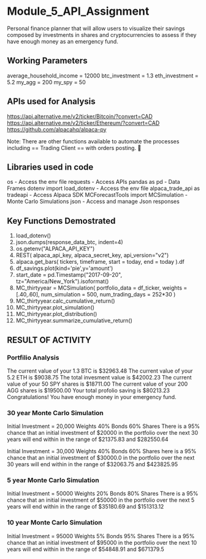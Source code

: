 # Module_5_API_Assignment
Personal finance planner that will allow users to visualize their savings composed by investments in shares and cryptocurrencies to assess if they have enough money as an emergency fund.

## Working Parameters
average_household_income = 12000
btc_investment = 1.3
eth_investment = 5.2
my_agg = 200
my_spy = 50

## APIs used for Analysis
https://api.alternative.me/v2/ticker/Bitcoin/?convert=CAD
https://api.alternative.me/v2/ticker/Ethereum/?convert=CAD
https://github.com/alpacahq/alpaca-py

Note: There are other functions available to automate the processes including == Trading Client == with orders posting. :construction_worker:

## Libraries used in code

os - Access the env file
requests - Access APIs
pandas as pd - Data Frames
dotenv import load_dotenv - Access the env file
alpaca_trade_api as tradeapi - Access Alpaca SDK
MCForecastTools import MCSimulation - Monte Carlo Simulations
json - Access and manage Json responses

## Key Functions Demostrated
1. load_dotenv()
2. json.dumps(response_data_btc, indent=4)
3. os.getenv("ALPACA_API_KEY")
4. REST(
    alpaca_api_key,
    alpaca_secret_key,
    api_version="v2")
5. alpaca.get_bars(
    tickers,
    timeframe,
    start = today,
    end = today
).df
6. df_savings.plot(kind='pie',y='amount')
7. start_date = pd.Timestamp("2017-09-20", tz="America/New_York").isoformat()
8. MC_thirtyyear = MCSimulation(
    portfolio_data = df_ticker,
    weights = [.40,.60],
    num_simulation = 500,
    num_trading_days = 252*30
) 
9. MC_thirtyyear.calc_cumulative_return()
10. MC_thirtyyear.plot_simulation()
11. MC_thirtyyear.plot_distribution()
12. MC_thirtyyear.summarize_cumulative_return()

## RESULT OF ACTIVITY
### Portfilio Analysis
The current value of your 1.3 BTC is $32963.48
The current value of your 5.2 ETH is $9038.75
The total invesment value is $42002.23
The current value of your 50 SPY shares is $18711.00
The current value of your 200 AGG shares is $19500.00
Your total profolio saving is $80213.23
Congratulations! You have enough money in your emergency fund.

### 30 year Monte Carlo Simulation
Initial Investment = 20,000
Weights 40% Bonds 60% Shares
There is a 95% chance that an initial investment of $20000 in the portfolio over the next 30 years will end within in the range of $21375.83 and $282550.64

Initial Investment = 30,000
Weights 40% Bonds 60% Shares
here is a 95% chance that an initial investment of $30000.0 in the portfolio over the next 30 years will end within in the range of $32063.75 and $423825.95

### 5 year Monte Carlo Simulation
Initial Investment = 50000
Weights 20% Bonds 80% Shares
There is a 95% chance that an initial investment of $50000 in the portfolio over the next 5 years will end within in the range of $35180.69 and $151313.12

### 10 year Monte Carlo Simulation
Initial Investment = 95000
Weights 5% Bonds 95% Shares
There is a 95% chance that an initial investment of $95000 in the portfolio over the next 10 years will end within in the range of $54848.91 and $671379.5




